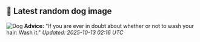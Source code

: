 ## 🐶 Latest random dog image
![Dog](https://images.dog.ceo/breeds/lhasa/n02098413_4926.jpg)
**Advice:** "If you are ever in doubt about whether or not to wash your hair: Wash it."
*Updated: 2025-10-13 02:16 UTC*
